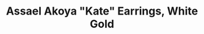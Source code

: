 ---
title: 'Assael Akoya "Kate" Earrings, White Gold'
description: This Precious Huggy Hoop and Pearl drop earring will be a unanimous choice for all occasions.
specs: 'Akoya Cultured Pearls, 8.0 - 8.5mm, set in 18K White Gold. Also available in Yellow Gold.'
images:
  - image_path: /uploads/assael-akoya-kate-earrings-white-gold.jpg
order_number: 7
categories:
---